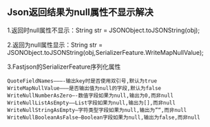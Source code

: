 ## Json返回结果为null属性不显示解决

1.返回时null属性不显示：String str = JSONObject.toJSONString(obj);

2.返回为null属性显示：String str = JSONObject.toJSONString(obj,SerializerFeature.WriteMapNullValue);

3.Fastjson的SerializerFeature序列化属性

    QuoteFieldNames———-输出key时是否使用双引号,默认为true
    WriteMapNullValue——–是否输出值为null的字段,默认为false
    WriteNullNumberAsZero—-数值字段如果为null,输出为0,而非null
    WriteNullListAsEmpty—–List字段如果为null,输出为[],而非null
    WriteNullStringAsEmpty—字符类型字段如果为null,输出为”“,而非null
    WriteNullBooleanAsFalse–Boolean字段如果为null,输出为false,而非null
